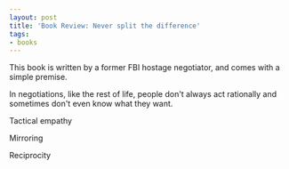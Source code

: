 ```yaml
---
layout: post
title: 'Book Review: Never split the difference'
tags:
- books
---
```


This book is written by a former FBI hostage negotiator, and comes with a simple premise.

In negotiations, like the rest of life, people don't always act rationally and sometimes don't even know what they want.

Tactical empathy

Mirroring

Reciprocity


